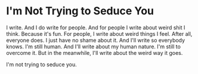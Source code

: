 <!-- en :: I'm Not Trying to Seduce You :: 2024-06-27 22:38:28 -->

# I'm Not Trying to Seduce You

I write. And I do write for people. And for people I write about weird shit I
think. Because it's fun. For people, I write about weird things I feel. After
all, everyone does. I just have no shame about it. And I'll write so everybody
knows. I'm still human. And I'll write about my human nature. I'm still to
overcome it. But in the meanwhile, I'll write about the weird way it goes.

I'm not trying to seduce you.
